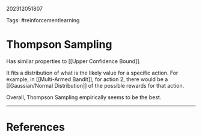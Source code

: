 202312051807

Tags: #reinforcementlearning 

# Thompson Sampling
Has similar properties to [[Upper Confidence Bound]].

It fits a distribution of what is the likely value for a specific action.  For example, in [[Multi-Armed Bandit]], for action 2, there would be a [[Gaussian/Normal Distribution]] of the possible rewards for that action.

Overall, Thompson Sampling empirically seems to be the best.

---
# References
